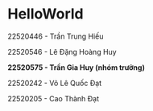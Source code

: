 # HelloWorld
<p>22520446 - Trần Trung Hiếu</p>
<p>22520546 - Lê Đặng Hoàng Huy</p>
<p><b>22520575 - Trần Gia Huy (nhóm trưởng)</b></p>
<p>22520242 - Võ Lê Quốc Đạt</p>
<p>22520205 - Cao Thành Đạt</p>
